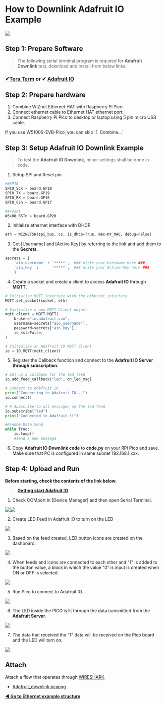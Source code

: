 # How to Downlink Adafruit IO Example

![][link-adafruit_logo_2]



## Step 1: Prepare Software

> The following serial terminal program is required for **Adafruit Downlink** test, download and install from below links.

### &#10004;[**Tera Term**][link-tera_term]  or  &#10004; [**Adafruit IO**][link-adafruit_io]



## Step 2: Prepare hardware

1. Combine WIZnet Ethernet HAT with Raspberry Pi Pico.
2. Connect ethernet cable to Ethernet HAT ethernet port.
3. Connect Raspberry Pi Pico to desktop or laptop using 5 pin micro USB cable.



If you use W5100S-EVB-Pico, you can skip '1. Combine...'



## Step 3: Setup Adafruit IO Downlink Example

> To test the **Adafruit IO Downlink**, minor settings shall be done in code.



1. Setup SPI and Reset pin.

```python
##SPI0
SPI0_SCK = board.GP18
SPI0_TX = board.GP19
SPI0_RX = board.GP16
SPI0_CSn = board.GP17

##reset
W5x00_RSTn = board.GP20
```

2. Initialize ethernet interface with DHCP.

```python
eth = WIZNET5K(spi_bus, cs, is_dhcp=True, mac=MY_MAC, debug=False)
```

3. Get [Username] and [Active Key] by referring to the link and add them to the **Secrets**.

```python
secrets = {
    'aio_username' : '*****',  ### Wirte your Username here ###
    'aio_key' : 	 '*****',  ### Write your Active Key here ###
    }
```

4. Create a socket and create a client to access **Adafruit IO** through **MQTT**.

```python
# Initialize MQTT interface with the ethernet interface
MQTT.set_socket(socket, eth)

# Initialize a new MQTT Client object
mqtt_client = MQTT.MQTT(
    broker="io.adafruit.com",
    username=secrets["aio_username"],
    password=secrets["aio_key"],
    is_ssl=False,
)

# Initialize an Adafruit IO MQTT Client
io = IO_MQTT(mqtt_client)
```

5. Register the Callback function and connect to the **Adafruit IO Server through subscription**.

```python
# Set up a callback for the led feed
io.add_feed_callback("led", on_led_msg)

# Connect to Adafruit IO
print("Connecting to Adafruit IO...")
io.connect()

# # Subscribe to all messages on the led feed
io.subscribe("led")
print("Connected to Adafruit !!")

#Random Data Send
while True:
    io.loop()
    #send a new message
```

6. Copy **Adafruit IO Downlink code** to **code.py** on your RPi Pico and save. Make sure that PC is configured in same subnet 192.168.1.xxx.



## Step 4: Upload and Run

**Before starting, check the contents of the link below.**

> [**Getting start Adafruit IO**][link-adafruit_start]



1. Check COMport in [Device Manager] and then open Serial Terminal.

![][link-port]![][link-terminal]



2. Create LED Feed in Adafruit IO to turn on the LED

![][link-adafruit_downlink_2]



3. Based on the feed created, LED button icons are created on the dashboard.

![][link-adafruit_downlink_3]



4. When feeds and icons are connected to each other and "1" is added to the button value, a block in which the value "0" is input is created when ON or OFF is selected.

![][link-adafruit_downlink_4]



5. Run Pico to connect to Adafruit IO.

![][link-adafruit_downlink_1]



6. The LED inside the PICO is lit through the data transmitted from the **Adafruit Server**.

![][link-adafruit_downlink_6]



7. The data that received the "1" data will be received on the Pico board and the LED will turn on.

![][link-adafruit_downlink_7]



## Attach

Attach a flow that operates through [WIRESHARK](https://www.wireshark.org/#download).

- [Adafruit_downlink.pcapng](https://github.com/Wiznet/RP2040-HAT-CircuitPython/blob/master/examples/Adafruit_IO/DownLink/Adafruit_downlink.pcapng)




 [**◀ Go to Ethernet example structure**](#ethernet_example_structure)



<!--
Link
-->

[link-tera_term]: https://osdn.net/projects/ttssh2/releases/
[link-adafruit_io]: https://io.adafruit.com/
[link-adafruit_start]: https://github.com/Wiznet/RP2040-HAT-CircuitPython/blob/master/examples/Adafruit_IO/Getting%20Start%20Adafruit%20IO.md



[link-adafruit_logo_2]: https://github.com/Wiznet/RP2040-HAT-CircuitPython/blob/master/images/Adaruit_io/Adafruit_logo_2.png
[link-port]:https://github.com/Wiznet/RP2040-HAT-CircuitPython/blob/master/images/Adaruit_io/PORT.jpg
[link-terminal]: https://github.com/Wiznet/RP2040-HAT-CircuitPython/blob/master/images/Adaruit_io/Terminal.jpg
[link-adafruit_downlink_1]: https://github.com/Wiznet/RP2040-HAT-CircuitPython/blob/master/images/Adaruit_io/Adafruit_downlink_1.PNG
[link-adafruit_downlink_2]: https://github.com/Wiznet/RP2040-HAT-CircuitPython/blob/master/images/Adaruit_io/Adafruit_downlink_2.PNG
[link-adafruit_downlink_3]: https://github.com/Wiznet/RP2040-HAT-CircuitPython/blob/master/images/Adaruit_io/Adafruit_downlink_3.PNG
[link-adafruit_downlink_4]: https://github.com/Wiznet/RP2040-HAT-CircuitPython/blob/master/images/Adaruit_io/Adafruit_downlink_4.PNG
[link-adafruit_downlink_6]: https://github.com/Wiznet/RP2040-HAT-CircuitPython/blob/master/images/Adaruit_io/Adafruit_downlink_6.PNG
[link-adafruit_downlink_7]: https://github.com/Wiznet/RP2040-HAT-CircuitPython/blob/master/images/Adaruit_io/Adafruit_downlink_7.PNG

